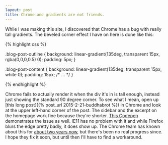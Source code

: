 ```yaml
---
layout: post
title: Chrome and gradients are not friends.
---
```


While I was making this site, I discovered that Chrome has a bug with really tall gradients. The beveled corner effect I have on here is done like this:

{% highlight css %}

.blog-post-outline {
	background: linear-gradient(135deg, transparent 15px, rgba(0,0,0,0.5) 0);
	padding: 5px;
}

.blog-post-content {
	background: linear-gradient(135deg, transparent 15px, white 0);
	padding: 15px;
	/* ... */
}

{% endhighlight %}

Chrome fails to actually render it when the div it's in is tall enough, instead just showing the standard 90 degree corner. To see what I mean, open up [this long post]({% post_url 2015-2-21-buddhabrot %}) in Chrome and look at the upper left-hand corner of the post. The sidebar and the excerpt on the homepage work fine because they're shorter. [This Codepen](http://codepen.io/anon/pen/KwBwBp) demonstrates the issue as well. IE11 has no problem with it and while Firefox blurs the edge pretty badly, it does show up. The Chrome team has known about this for [about two years now](https://code.google.com/p/chromium/issues/detail?id=177293), but there's been no real progress since. I hope they fix it soon, but until then I'll have to find a workaround.